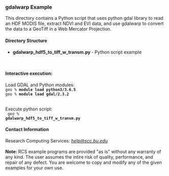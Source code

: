 <html>
<head>
    <link rel="stylesheet" href="/css/examples.css">
</head>
<body>
<h3>gdalwarp Example</h3>
This directory contains a Python script that uses python gdal library to read an HDF MODIS file, extract NDVI and EVI data, and use gdalwarp to convert the data to a GeoTiff in a Web Mercator Projection.

<h4>Directory Structure</h4>

<ul>
<li><b>gdalwarp_hdf5_to_tiff_w_transm.py
</b> - Python script example </li>
</ul>


<br>
<h4>Interactive execution:</h4>
Load GDAL and Python modules:<br>
<code>geo % <b>module load python3/3.6.5</b></code><br>
<code>geo % <b>module load gdal/2.3.2</b></code><br>
<br>

Execute python script:<br>
<code> geo % <b>gdalwarp_hdf5_to_tiff_w_transm.py</b></code><br>



<h4>Contact Information</h4>

Research Computing Services: <em>help@scc.bu.edu</em>
<br><br>
<b>Note: </b>RCS example programs are provided "as is" without any warranty of any kind. The user assumes the intire risk of quality, performance, and repair of any defect. You are welcome to copy and modify any of the given examples for your own use. 

</body>
</html>
